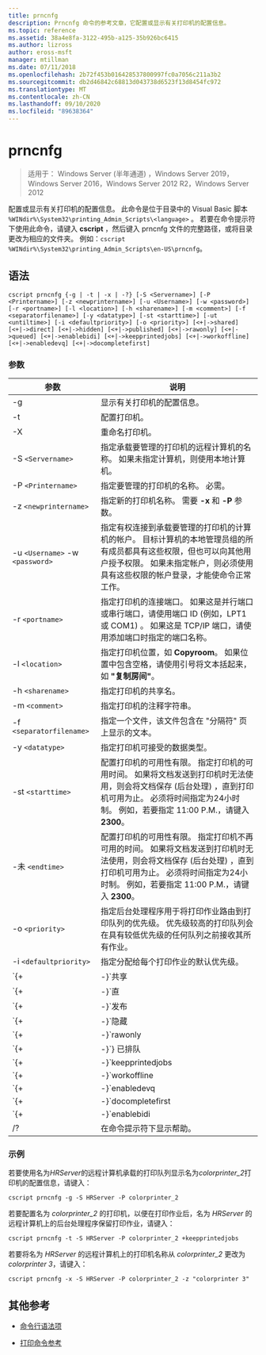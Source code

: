 ```yaml
---
title: prncnfg
description: Prncnfg 命令的参考文章，它配置或显示有关打印机的配置信息。
ms.topic: reference
ms.assetid: 38a4e8fa-3122-495b-a125-35b926bc6415
ms.author: lizross
author: eross-msft
manager: mtillman
ms.date: 07/11/2018
ms.openlocfilehash: 2b72f453b016428537800997fc0a7056c211a3b2
ms.sourcegitcommit: db2d46842c68813d043738d6523f13d8454fc972
ms.translationtype: MT
ms.contentlocale: zh-CN
ms.lasthandoff: 09/10/2020
ms.locfileid: "89638364"
---
```

# <a name="prncnfg"></a>prncnfg

> 适用于： Windows Server (半年通道) ，Windows Server 2019，Windows Server 2016，Windows Server 2012 R2，Windows Server 2012

配置或显示有关打印机的配置信息。 此命令是位于目录中的 Visual Basic 脚本 `%WINdir%\System32\printing_Admin_Scripts\<language>` 。 若要在命令提示符下使用此命令，请键入 **cscript** ，然后键入 prncnfg 文件的完整路径，或将目录更改为相应的文件夹。 例如：`cscript %WINdir%\System32\printing_Admin_Scripts\en-US\prncnfg`。

## <a name="syntax"></a>语法

```
cscript prncnfg {-g | -t | -x | -?} [-S <Servername>] [-P <Printername>] [-z <newprintername>] [-u <Username>] [-w <password>] [-r <portname>] [-l <location>] [-h <sharename>] [-m <comment>] [-f <separatorfilename>] [-y <datatype>] [-st <starttime>] [-ut <untiltime>] [-i <defaultpriority>] [-o <priority>] [<+|->shared] [<+|->direct] [<+|->hidden] [<+|->published] [<+|->rawonly] [<+|->queued] [<+|->enablebidi] [<+|->keepprintedjobs] [<+|->workoffline] [<+|->enabledevq] [<+|->docompletefirst]
```

### <a name="parameters"></a>参数

| 参数 | 说明 |
|--|--|
| -g | 显示有关打印机的配置信息。 |
| -t | 配置打印机。 |
| -X | 重命名打印机。 |
| -S `<Servername>` | 指定承载要管理的打印机的远程计算机的名称。 如果未指定计算机，则使用本地计算机。 |
| -P `<Printername>` | 指定要管理的打印机的名称。 必需。 |
| -z `<newprintername>` | 指定新的打印机名称。 需要 **-x** 和 **-P** 参数。 |
| -u `<Username>` -w `<password>` | 指定有权连接到承载要管理的打印机的计算机的帐户。 目标计算机的本地管理员组的所有成员都具有这些权限，但也可以向其他用户授予权限。 如果未指定帐户，则必须使用具有这些权限的帐户登录，才能使命令正常工作。 |
| -r `<portname>` | 指定打印机的连接端口。 如果这是并行端口或串行端口，请使用端口 ID (例如，LPT1 或 COM1) 。 如果这是 TCP/IP 端口，请使用添加端口时指定的端口名称。 |
| -l `<location>` | 指定打印机位置，如 **Copyroom**。 如果位置中包含空格，请使用引号将文本括起来，如 **"复制房间"**。|
| -h `<sharename>` | 指定打印机的共享名。 |
| -m `<comment>` | 指定打印机的注释字符串。 |
| -f `<separatorfilename>` | 指定一个文件，该文件包含在 "分隔符" 页上显示的文本。 |
| -y `<datatype>` | 指定打印机可接受的数据类型。 |
| -st `<starttime>` | 配置打印机的可用性有限。 指定打印机的可用时间。 如果将文档发送到打印机时无法使用，则会将文档保存 (后台处理) ，直到打印机可用为止。 必须将时间指定为24小时制。 例如，若要指定 11:00 P.M.，请键入 **2300**。 |
| -未 `<endtime>` | 配置打印机的可用性有限。 指定打印机不再可用的时间。 如果将文档发送到打印机时无法使用，则会将文档保存 (后台处理) ，直到打印机可用为止。 必须将时间指定为24小时制。 例如，若要指定 11:00 P.M.，请键入 **2300**。 |
| -o `<priority>` | 指定后台处理程序用于将打印作业路由到打印队列的优先级。 优先级较高的打印队列会在具有较低优先级的任何队列之前接收其所有作业。 |
| -i `<defaultpriority>` | 指定分配给每个打印作业的默认优先级。 |
| `{+|-}`共享 | 指定是否在网络上共享此打印机。 |
| `{+|-}`直 | 指定是否应将文档直接发送到打印机而不进行后台处理。 |
| `{+|-}`发布 | 指定是否应在 active directory 中发布此打印机。 如果您发布打印机，其他用户可以根据其位置和功能 (例如彩色打印和装订) 搜索该打印机。 |
| `{+|-}`隐藏 | Reserved 函数。 |
| `{+|-}`rawonly | 指定是否只有原始数据打印作业可以在此队列中进行后台处理。 |
| `{+|-}`} 已排队 | 指定在文档的最后一页进行后台处理之前，打印机不应该开始打印。 打印程序在文档完成打印之前不可用。 但是，使用此参数可确保整个文档可用于打印机。 |
| `{+|-}`keepprintedjobs | 指定后台处理程序在打印后是否应保留文档。 启用此选项后，用户可以从打印队列（而不是打印程序）将文档提交到打印机。 |
| `{+|-}`workoffline | 指定如果计算机未连接到网络，用户是否能够将打印作业发送到打印队列。 |
| `{+|-}`enabledevq | 指定打印作业是否不符合打印机设置 (例如，假脱机到非 PostScript 打印机的 PostScript 文件) 应保留在队列中，而不是打印。 |
| `{+|-}`docompletefirst | 指定后台处理程序是否应发送具有较低优先级的打印作业，该作业在发送具有较高优先级且未完成后台处理的打印作业之前已经完成后台处理。 如果启用此选项，并且没有文档完成后台处理，则后台处理程序将在较小的文档之前发送更大的文档。 如果要以作业优先级的成本最大程度地提高打印机效率，则应启用此选项。 如果禁用此选项，则后台处理程序始终首先向其各自的队列发送更高优先级的作业。 |
| `{+|-}`enablebidi | 指定打印机是否将状态信息发送到后台处理程序。 |
| /? | 在命令提示符下显示帮助。 |

### <a name="examples"></a>示例

若要使用名为*HRServer*的远程计算机承载的打印队列显示名为*colorprinter_2*打印机的配置信息，请键入：

```
cscript prncnfg -g -S HRServer -P colorprinter_2
```

若要配置名为 *colorprinter_2* 的打印机，以便在打印作业后，名为 *HRServer* 的远程计算机上的后台处理程序保留打印作业，请键入：

```
cscript prncnfg -t -S HRServer -P colorprinter_2 +keepprintedjobs
```

若要将名为 *HRServer* 的远程计算机上的打印机名称从 *colorprinter_2* 更改为 *colorprinter 3*，请键入：

```
cscript prncnfg -x -S HRServer -P colorprinter_2 -z "colorprinter 3"
```

## <a name="additional-references"></a>其他参考

- [命令行语法项](command-line-syntax-key.md)

- [打印命令参考](print-command-reference.md)
